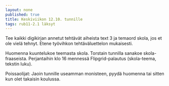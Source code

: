 ```yaml
---
layout: none
published: true
title: Keskiviikon 12.10. tunnille
tags: rub11-2.1 läksyt
---
```

Tee kaikki digikirjan annetut tehtävät aiheista text 3 ja temaord skola, jos et ole vielä tehnyt. Etene työvihkon tehtäväluettelon mukaisesti.

Huomenna kuuntelukoe teemasta skola. Torstain tunnilla sanakoe skola-fraaseista. Perjantaihin klo 16 mennessä Flipgrid-palautus (skola-teema, tekstin luku).

Poissaolijat: Jaoin tunnille useamman monisteen, pyydä huomenna tai sitten kun olet takaisin koulussa.
